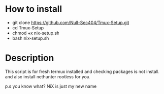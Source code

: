 # How to install

- git clone https://github.com/Null-Sec404/Tmux-Setup.git
- cd Tmux-Setup
- chmod +x nix-setup.sh
- bash nix-setup.sh

# Description
This script is for fresh termux installed and checking packages is not install.
and also install nethunter rootless for you.



p.s you know what? NiX is just my new name
